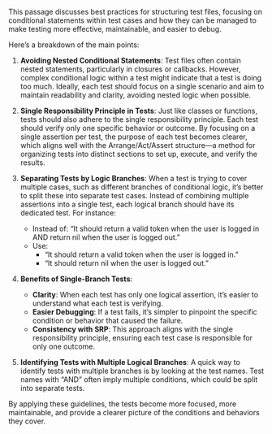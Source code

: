 This passage discusses best practices for structuring test files, focusing on conditional statements within test cases and how they can be managed to make testing more effective, maintainable, and easier to debug.

Here’s a breakdown of the main points:

1. **Avoiding Nested Conditional Statements**:
   Test files often contain nested statements, particularly in closures or callbacks. However, complex conditional logic within a test might indicate that a test is doing too much. Ideally, each test should focus on a single scenario and aim to maintain readability and clarity, avoiding nested logic when possible.

2. **Single Responsibility Principle in Tests**:
   Just like classes or functions, tests should also adhere to the single responsibility principle. Each test should verify only one specific behavior or outcome. By focusing on a single assertion per test, the purpose of each test becomes clearer, which aligns well with the Arrange/Act/Assert structure—a method for organizing tests into distinct sections to set up, execute, and verify the results.

3. **Separating Tests by Logic Branches**:
   When a test is trying to cover multiple cases, such as different branches of conditional logic, it’s better to split these into separate test cases. Instead of combining multiple assertions into a single test, each logical branch should have its dedicated test. For instance:
   - Instead of: “It should return a valid token when the user is logged in AND return nil when the user is logged out.”
   - Use: 
     - “It should return a valid token when the user is logged in.”
     - “It should return nil when the user is logged out.”

4. **Benefits of Single-Branch Tests**:
   - **Clarity**: When each test has only one logical assertion, it’s easier to understand what each test is verifying.
   - **Easier Debugging**: If a test fails, it’s simpler to pinpoint the specific condition or behavior that caused the failure.
   - **Consistency with SRP**: This approach aligns with the single responsibility principle, ensuring each test case is responsible for only one outcome.

5. **Identifying Tests with Multiple Logical Branches**:
   A quick way to identify tests with multiple branches is by looking at the test names. Test names with “AND” often imply multiple conditions, which could be split into separate tests.

By applying these guidelines, the tests become more focused, more maintainable, and provide a clearer picture of the conditions and behaviors they cover.
